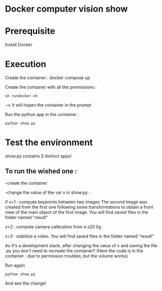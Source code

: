 # Docker computer vision show

# Prerequisite
Install Docker

# Execution 
  Create the container : 
    docker-compose up
    
 Create the container with all the permissions : 
 
    sh rundocker.sh
  --> It will hopen the container in the prompt
  
  Run the python app in the container : 
  
    python show.py

# Test the environment
  show.py contains 3 distinct apps! 
  
  ## To run the wished one : 
  
   -create the container
   
   -change the value of the var x in show.py :
   
   if x=1 : compute keypoints between two images
        The second image was created from the first 
        one following some transformations to obtain 
        a front view of the main object of the first image.
        You will find saved files in the folder named "result"
    
   x=2 : compute camera calibration from a s20 5g
   
   x=3 : stabilize a video.
   You will find saved files in the folder named "result"
   
   As it's a development stack,
   after changing the value of x and saving the file .py
   you don't need to recreate the container!!
   (Here the code is in the container : due to permission troubles; but the volume works)
   
   Run again 
   
    python show.py
   And see the change!
